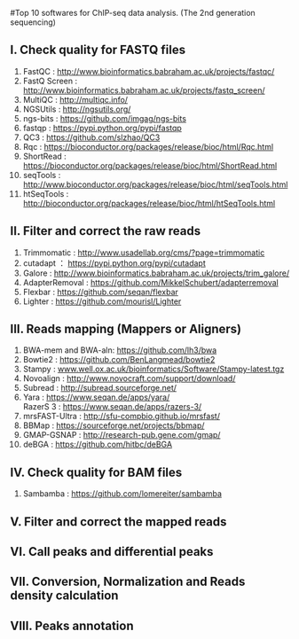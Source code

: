 #Top 10 softwares for ChIP-seq data analysis. (The 2nd generation sequencing)
             
## I. Check quality for FASTQ files
  1. FastQC : http://www.bioinformatics.babraham.ac.uk/projects/fastqc/              
  2. FastQ Screen : http://www.bioinformatics.babraham.ac.uk/projects/fastq_screen/             
  3. MultiQC : http://multiqc.info/    
  4. NGSUtils : http://ngsutils.org/          
  5. ngs-bits : https://github.com/imgag/ngs-bits                   
  6. fastqp : https://pypi.python.org/pypi/fastqp            
  7. QC3 : https://github.com/slzhao/QC3                      
  8. Rqc : https://bioconductor.org/packages/release/bioc/html/Rqc.html               
  9. ShortRead : https://bioconductor.org/packages/release/bioc/html/ShortRead.html              
  10. seqTools : http://www.bioconductor.org/packages/release/bioc/html/seqTools.html   
  11. htSeqTools : http://bioconductor.org/packages/release/bioc/html/htSeqTools.html                  
                          
## II. Filter and correct the raw reads
  1. Trimmomatic : http://www.usadellab.org/cms/?page=trimmomatic     
  2. cutadapt ： https://pypi.python.org/pypi/cutadapt     
  3. Galore : http://www.bioinformatics.babraham.ac.uk/projects/trim_galore/         
  4. AdapterRemoval :  https://github.com/MikkelSchubert/adapterremoval              
  5. Flexbar : https://github.com/seqan/flexbar                   
  6. Lighter : https://github.com/mourisl/Lighter     
                                                                      
                  
## III. Reads mapping (Mappers or Aligners)
  1. BWA-mem and BWA-aln:    https://github.com/lh3/bwa        
  2. Bowtie2 :      https://github.com/BenLangmead/bowtie2   
  3. Stampy :   www.well.ox.ac.uk/bioinformatics/Software/Stampy-latest.tgz   
  4. Novoalign : http://www.novocraft.com/support/download/  
  5. Subread : http://subread.sourceforge.net/     
  6. Yara : https://www.seqan.de/apps/yara/       
     RazerS 3 : https://www.seqan.de/apps/razers-3/      
  7. mrsFAST-Ultra :  http://sfu-compbio.github.io/mrsfast/      
  8. BBMap : https://sourceforge.net/projects/bbmap/            
  9. GMAP-GSNAP : http://research-pub.gene.com/gmap/                 
  10. deBGA :  https://github.com/hitbc/deBGA                      
                                                      
## IV. Check quality for BAM files
1. Sambamba :  https://github.com/lomereiter/sambamba                            
                     
## V. Filter and correct the mapped reads
                         
## VI. Call peaks and differential peaks
                     
## VII. Conversion, Normalization and Reads density calculation
                                  
## VIII. Peaks annotation   
                                        
